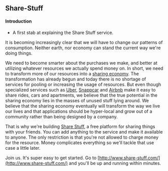 ## Share-Stuff

#### Introduction

- A first stab at explaining the Share Stuff service.

It is becoming increasingly clear that we will have to change our patterns of consumption. Neither earth, nor economy
can stand the current way we're doing things.

We need to become smarter about the purchases we make, and better at utilizing whatever resources we actually spend
money on. In short, we need to transform more of our resources into a
[sharing economy](https://en.wikipedia.org/wiki/Sharing_economy).
The transformation has already begun and today there is no shortage of services for pooling or increasing the usage of
resources. But even though specialized services such as
[Uber](http://www.uber.se/),
[Snappcar](http://www.snappcar.se/) and
[Airbnb](http://www.airbnb.se/)
make it easy to share rides, cars and apartments, we believe that the true potential in the sharing economy lies in the
masses of unused stuff lying around. We believe that the sharing economy eventually will transform the way we live our
lives and that applications should be hyper-local and grow out of a community rather than being designed by a company. 

That is why we're building [Share Stuff](http://www.share-stuff.com/), a free platform for sharing things with your
friends. You can add anything to the service and make it available to anyone. The only restriction is that you're not
allowed to charge money for the resource. Money complicates everything so we'll tackle that use case a little later.

Join us. It's super easy to get started. Go to
[http://www.share-stuff.com/](http://www.share-stuff.com/)
and you'll be up and running within minutes.
